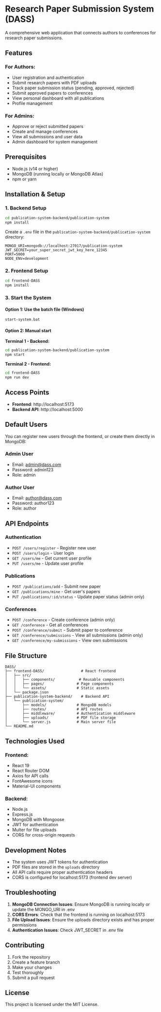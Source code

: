 # Research Paper Submission System (DASS)

A comprehensive web application that connects authors to conferences for research paper submissions.

## Features

### For Authors:
- User registration and authentication
- Submit research papers with PDF uploads
- Track paper submission status (pending, approved, rejected)
- Submit approved papers to conferences
- View personal dashboard with all publications
- Profile management

### For Admins:
- Approve or reject submitted papers
- Create and manage conferences
- View all submissions and user data
- Admin dashboard for system management

## Prerequisites

- Node.js (v14 or higher)
- MongoDB (running locally or MongoDB Atlas)
- npm or yarn

## Installation & Setup

### 1. Backend Setup

```bash
cd publication-system-backend/publication-system
npm install
```

Create a `.env` file in the `publication-system-backend/publication-system` directory:
```
MONGO_URI=mongodb://localhost:27017/publication-system
JWT_SECRET=your_super_secret_jwt_key_here_12345
PORT=5000
NODE_ENV=development
```

### 2. Frontend Setup

```bash
cd frontend-DASS
npm install
```

### 3. Start the System

#### Option 1: Use the batch file (Windows)
```bash
start-system.bat
```

#### Option 2: Manual start

**Terminal 1 - Backend:**
```bash
cd publication-system-backend/publication-system
npm start
```

**Terminal 2 - Frontend:**
```bash
cd frontend-DASS
npm run dev
```

## Access Points

- **Frontend**: http://localhost:5173
- **Backend API**: http://localhost:5000

## Default Users

You can register new users through the frontend, or create them directly in MongoDB:

### Admin User
- Email: admin@dass.com
- Password: admin123
- Role: admin

### Author User
- Email: author@dass.com
- Password: author123
- Role: author

## API Endpoints

### Authentication
- `POST /users/register` - Register new user
- `POST /users/login` - User login
- `GET /users/me` - Get current user profile
- `PUT /users/me` - Update user profile

### Publications
- `POST /publications/add` - Submit new paper
- `GET /publications/mine` - Get user's papers
- `PUT /publications/:id/status` - Update paper status (admin only)

### Conferences
- `POST /conference` - Create conference (admin only)
- `GET /conference` - Get all conferences
- `POST /conference/submit` - Submit paper to conference
- `GET /conference/submissions` - View all submissions (admin only)
- `GET /conference/my-submissions` - View own submissions

## File Structure

```
DASS/
├── frontend-DASS/                 # React frontend
│   ├── src/
│   │   ├── components/           # Reusable components
│   │   ├── pages/               # Page components
│   │   └── assets/              # Static assets
│   └── package.json
├── publication-system-backend/    # Backend API
│   └── publication-system/
│       ├── models/              # MongoDB models
│       ├── routes/              # API routes
│       ├── middleware/          # Authentication middleware
│       ├── uploads/             # PDF file storage
│       └── server.js            # Main server file
└── README.md
```

## Technologies Used

### Frontend:
- React 19
- React Router DOM
- Axios for API calls
- FontAwesome icons
- Material-UI components

### Backend:
- Node.js
- Express.js
- MongoDB with Mongoose
- JWT for authentication
- Multer for file uploads
- CORS for cross-origin requests

## Development Notes

- The system uses JWT tokens for authentication
- PDF files are stored in the `uploads` directory
- All API calls require proper authentication headers
- CORS is configured for localhost:5173 (frontend dev server)

## Troubleshooting

1. **MongoDB Connection Issues**: Ensure MongoDB is running locally or update the MONGO_URI in .env
2. **CORS Errors**: Check that the frontend is running on localhost:5173
3. **File Upload Issues**: Ensure the uploads directory exists and has proper permissions
4. **Authentication Issues**: Check JWT_SECRET in .env file

## Contributing

1. Fork the repository
2. Create a feature branch
3. Make your changes
4. Test thoroughly
5. Submit a pull request

## License

This project is licensed under the MIT License.
